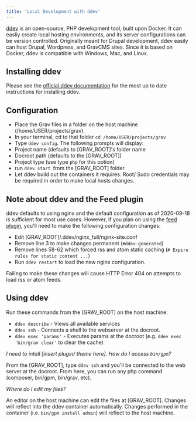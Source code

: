 ```yaml
---
title: 'Local Development with ddev'
---
```


[ddev](https://ddev.readthedocs.io) is an open-source, PHP development tool, built upon Docker.  It can easliy create local hosting environments, and its server configurations can be version controlled.  Originally meant for Drupal development, ddev easily can host Drupal, Wordpress, and GravCMS sites.  Since it is based on Docker, ddev is compatible with Windows, Mac, and Linux.


## Installing ddev

Please see the [official ddev documentation](https://ddev.readthedocs.io/en/latest/) for the most up to date instructions for installing ddev.  

## Configuration

* Place the Grav files in a folder on the host machine (/home/USER/projects/grav).
* In your terminal, cd to that folder `cd /home/USER/projects/grav`
* Type `ddev config`.  The following prompts will display:
 * Project name (defaults to \[GRAV_ROOT]'s folder name
 * Docroot path (defaults to the \[GRAV_ROOT])
 * Project type (use type `php` for this option)
* run `ddev start `from the \[GRAV_ROOT] folder.
* Let ddev build out the containers it requires.  Root/ Sudo credentials may be required in order to make local hosts changes.

## Note about ddev and the Feed plugin
ddev defaults to using nginx and the default configuration as of 2020-09-18 is sufficient for most use cases.  However, if you plan on using the [feed plugin](https://github.com/getgrav/grav-plugin-feed), you'll need to make the following configuration changes:
  * Edit \[GRAV_ROOT]/.ddev/nginx_full/nginx-site.conf
  * Remove line 3 to make changes permanent (`#ddev-generated`)
  * Remove lines 58-62 which forced rss and atom static caching (`# Expire rules for static content ...`)
  * Run `ddev restart` to load the new nginx configuration.

Failing to make these changes will cause HTTP Error 404 on attempts to load rss or atom feeds.

## Using ddev

Run these commands from the \[GRAV_ROOT] on the host machine:
* `ddev describe` - Views all available services
* `ddev ssh` - Connects a shell to the webserver at the docroot.
* `ddev exec 'params'` - Executes params at the docroot (e.g. `ddev exec 'bin/grav clear'` to clear the cache)

_I need to intall \[insert plugin/ theme here].  How do I access `bin/gpm`?_

  From the \[GRAV_ROOT], type `ddev ssh` and you'll be connected to the web server at the docroot. From here, you can run any php command (composer, bin/gpm, bin/grav, etc).

_Where do I edit my files?_

  An editor on the host machine can edit the files at  \[GRAV_ROOT].  Changes will reflect into the ddev container automatically.  Changes performed in the container (i.e. `bin/gpm install admin`) will reflect to the host machine.


